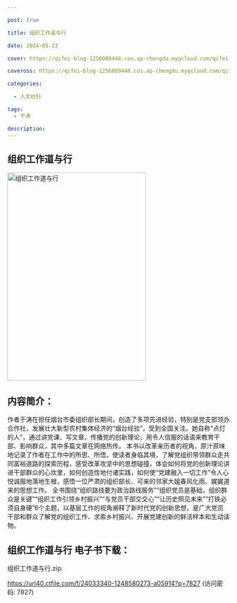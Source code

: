 ```yaml
---

post: true

title: 组织工作道与行

date: 2024-05-23

cover: https://qifei-blog-1256009448.cos.ap-chengdu.myqcloud.com/qifei-blog/663d6ea80ea9cb1403cab728.jpg

coveross: https://qifei-blog-1256009448.cos.ap-chengdu.myqcloud.com/qifei-blog/663d6ea80ea9cb1403cab728.jpg

categories:

  - 人文社科

tags:
  - 于涛

description:
---
```

## 组织工作道与行
<img alt="组织工作道与行 " class="aligncenter loading" data-was-processed="true" decoding="async" fetchpriority="high" height="471" src="https://qifei-blog-1256009448.cos.ap-chengdu.myqcloud.com/qifei-blog/663d6ea80ea9cb1403cab728.jpg" style="cursor: zoom-in;" width="314"/>

## 内容简介：

作者于涛在担任烟台市委组织部长期间，创造了多项先进经验，特别是党支部领办合作社，发展壮大新型农村集体经济的“烟台经验”，受到全国关注。她自称“点灯的人”，通过讲党课、写文章，传播党的创新理论，用令人信服的话语来教育干部、影响群众，其中多篇文章在网络热传。 本书以改革亲历者的视角，原汁原味地记录了作者在工作中的所思、所悟，使读者身临其境，了解党组织带领群众走共同富裕道路的探索历程，感受改革攻坚中的思想碰撞，体会如何将党的创新理论讲进干部群众的心坎里，如何创造性地付诸实践，如何使“党建融入一切工作”令人心悦诚服地落地生根，感悟一位严肃的组织部长、可亲的邻家大姐春风化雨、娓娓道来的思想工作。 全书围绕“组织路线要为政治路线服务”“组织党员是基础，组织群众是关键”“组织工作引领乡村振兴”“与党员干部交交心”“让历史照见未来”“打铁必须自身硬”6个主题，以基层工作的视角阐释了新时代党的创新思想，是广大党员干部和群众了解党的组织工作、求索乡村振兴、开展党建创新的鲜活样本和生动读物。

## 组织工作道与行 电子书下载：

组织工作道与行.zip: 

https://url40.ctfile.com/f/24033340-1248580273-a05914?p=7827 (访问密码: 7827)
